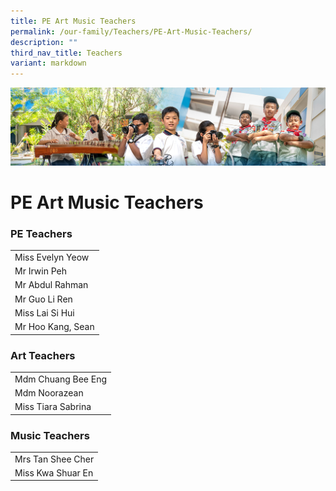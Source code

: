 ```yaml
---
title: PE Art Music Teachers
permalink: /our-family/Teachers/PE-Art-Music-Teachers/
description: ""
third_nav_title: Teachers
variant: markdown
---
```

![](/images/AboutUs.jpg)

PE Art Music Teachers
=====================

### **PE Teachers**

|    |
|-----------------|
| Miss Evelyn Yeow   |
| Mr Irwin Peh    |
| Mr Abdul Rahman |
| Mr Guo Li Ren   |
| Miss Lai Si Hui |
| Mr Hoo Kang, Sean | 


### **Art Teachers**

|   |
|--------------------|
| Mdm Chuang Bee Eng |
| Mdm Noorazean      |
| Miss Tiara Sabrina |


### **Music Teachers**

|   |
|-------------------|
| Mrs Tan Shee Cher |
| Miss Kwa Shuar En |
